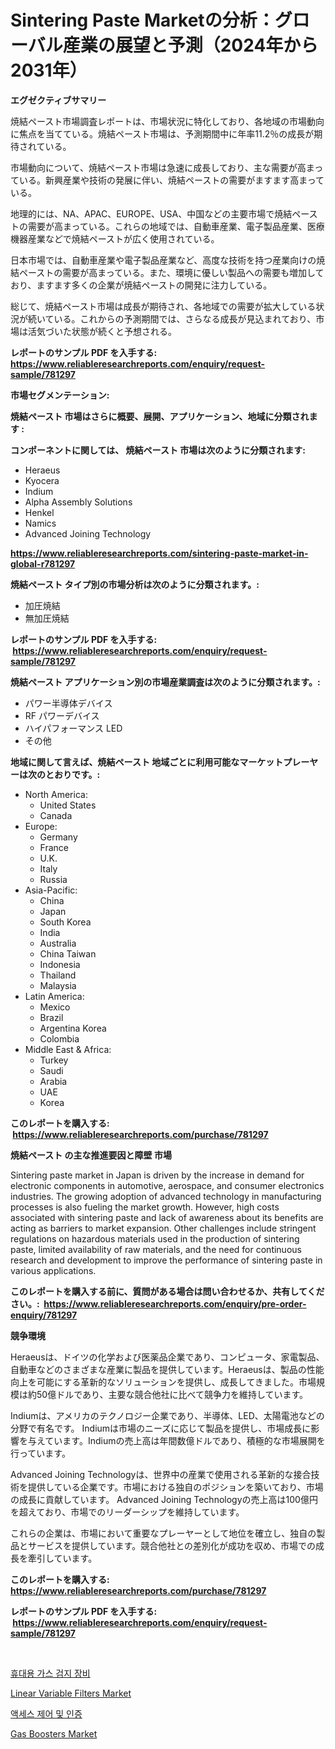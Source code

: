<p><h1>Sintering Paste Marketの分析：グローバル産業の展望と予測（2024年から2031年）</h1></p><p><strong>エグゼクティブサマリー</strong></p>
<p><p>焼結ペースト市場調査レポートは、市場状況に特化しており、各地域の市場動向に焦点を当てている。焼結ペースト市場は、予測期間中に年率11.2％の成長が期待されている。</p><p>市場動向について、焼結ペースト市場は急速に成長しており、主な需要が高まっている。新興産業や技術の発展に伴い、焼結ペーストの需要がますます高まっている。</p><p>地理的には、NA、APAC、EUROPE、USA、中国などの主要市場で焼結ペーストの需要が高まっている。これらの地域では、自動車産業、電子製品産業、医療機器産業などで焼結ペーストが広く使用されている。</p><p>日本市場では、自動車産業や電子製品産業など、高度な技術を持つ産業向けの焼結ペーストの需要が高まっている。また、環境に優しい製品への需要も増加しており、ますます多くの企業が焼結ペーストの開発に注力している。</p><p>総じて、焼結ペースト市場は成長が期待され、各地域での需要が拡大している状況が続いている。これからの予測期間では、さらなる成長が見込まれており、市場は活気づいた状態が続くと予想される。</p></p>
<p><strong>レポートのサンプル PDF を入手する: <a href="https://www.reliableresearchreports.com/enquiry/request-sample/781297">https://www.reliableresearchreports.com/enquiry/request-sample/781297</a></strong></p>
<p><strong>市場セグメンテーション:</strong></p>
<p><strong> 焼結ペースト 市場はさらに概要、展開、アプリケーション、地域に分類されます :</strong></p>
<p><strong>コンポーネントに関しては、 焼結ペースト 市場は次のように分類されます: &nbsp;</strong></p>
<p><ul><li>Heraeus</li><li>Kyocera</li><li>Indium</li><li>Alpha Assembly Solutions</li><li>Henkel</li><li>Namics</li><li>Advanced Joining Technology</li></ul></p>
<p><strong><a href="https://www.reliableresearchreports.com/sintering-paste-market-in-global-r781297">https://www.reliableresearchreports.com/sintering-paste-market-in-global-r781297</a></strong></p>
<p><strong> 焼結ペースト タイプ別の市場分析は次のように分類されます。:</strong></p>
<p><ul><li>加圧焼結</li><li>無加圧焼結</li></ul></p>
<p><strong>レポートのサンプル PDF を入手する: &nbsp;<a href="https://www.reliableresearchreports.com/enquiry/request-sample/781297">https://www.reliableresearchreports.com/enquiry/request-sample/781297</a></strong></p>
<p><strong> 焼結ペースト アプリケーション別の市場産業調査は次のように分類されます。:</strong></p>
<p><ul><li>パワー半導体デバイス</li><li>RF パワーデバイス</li><li>ハイパフォーマンス LED</li><li>その他</li></ul></p>
<p><strong>地域に関して言えば、焼結ペースト 地域ごとに利用可能なマーケットプレーヤーは次のとおりです。:</strong></p>
<p><ul>
    <li>
        North America:
        <ul>
            <li>United States</li>
            <li>Canada</li>
        </ul>
    </li>
    <li>
        Europe:
        <ul>
            <li>Germany</li>
            <li>France</li>
            <li>U.K.</li>
            <li>Italy</li>
            <li>Russia</li>
        </ul>
    </li>
    <li>
        Asia-Pacific:
        <ul>
            <li>China</li>
            <li>Japan</li>
            <li>South Korea</li>
            <li>India</li>
            <li>Australia</li>
            <li>China Taiwan</li>
            <li>Indonesia</li>
            <li>Thailand</li>
            <li>Malaysia</li>
        </ul>
    </li>
    <li>
        Latin America:
        <ul>
            <li>Mexico</li>
            <li>Brazil</li>
            <li>Argentina Korea</li>
            <li>Colombia</li>
        </ul>
    </li>
    <li>
        Middle East & Africa:
        <ul>
            <li>Turkey</li>
            <li>Saudi</li>
            <li>Arabia</li>
            <li>UAE</li>
            <li>Korea</li>
        </ul>
    </li>
    </ul></p>
<p><strong>このレポートを購入する: &nbsp;<a href="https://www.reliableresearchreports.com/purchase/781297">https://www.reliableresearchreports.com/purchase/781297</a></strong></p>
<p><strong>焼結ペースト の主な推進要因と障壁 市場</strong></p>
<p><p>Sintering paste market in Japan is driven by the increase in demand for electronic components in automotive, aerospace, and consumer electronics industries. The growing adoption of advanced technology in manufacturing processes is also fueling the market growth. However, high costs associated with sintering paste and lack of awareness about its benefits are acting as barriers to market expansion. Other challenges include stringent regulations on hazardous materials used in the production of sintering paste, limited availability of raw materials, and the need for continuous research and development to improve the performance of sintering paste in various applications.</p></p>
<p><strong>このレポートを購入する前に、質問がある場合は問い合わせるか、共有してください。:&nbsp; <a href="https://www.reliableresearchreports.com/enquiry/pre-order-enquiry/781297">https://www.reliableresearchreports.com/enquiry/pre-order-enquiry/781297</a></strong></p>
<p><strong>競争環境</strong></p>
<p><p>Heraeusは、ドイツの化学および医薬品企業であり、コンピュータ、家電製品、自動車などのさまざまな産業に製品を提供しています。Heraeusは、製品の性能向上を可能にする革新的なソリューションを提供し、成長してきました。市場規模は約50億ドルであり、主要な競合他社に比べて競争力を維持しています。</p><p>Indiumは、アメリカのテクノロジー企業であり、半導体、LED、太陽電池などの分野で有名です。 Indiumは市場のニーズに応じて製品を提供し、市場成長に影響を与えています。Indiumの売上高は年間数億ドルであり、積極的な市場展開を行っています。</p><p>Advanced Joining Technologyは、世界中の産業で使用される革新的な接合技術を提供している企業です。市場における独自のポジションを築いており、市場の成長に貢献しています。 Advanced Joining Technologyの売上高は100億円を超えており、市場でのリーダーシップを維持しています。</p><p>これらの企業は、市場において重要なプレーヤーとして地位を確立し、独自の製品とサービスを提供しています。競合他社との差別化が成功を収め、市場での成長を牽引しています。</p></p>
<p><strong>このレポートを購入する: &nbsp; <a href="https://www.reliableresearchreports.com/purchase/781297">https://www.reliableresearchreports.com/purchase/781297</a></strong></p>
<p><strong>レポートのサンプル PDF を入手する: &nbsp;<a href="https://www.reliableresearchreports.com/enquiry/request-sample/781297">https://www.reliableresearchreports.com/enquiry/request-sample/781297</a></strong><strong></strong></p>
<p>&nbsp;</p>
<p><p><a href="https://medium.com/@tomienow676/%ED%9C%B4%EB%8C%80%EC%9A%A9-%EA%B0%80%EC%8A%A4-%ED%83%90%EC%A7%80-%EC%9E%A5%EB%B9%84-%EC%8B%9C%EC%9E%A5-%EA%B7%9C%EB%AA%A8-%EB%B0%8F-%EC%8B%9C%EC%9E%A5-%EB%8F%99%ED%96%A5-%EC%99%84%EC%A0%84%ED%95%9C-%EC%82%B0%EC%97%85-%EA%B0%9C%EC%9A%94-2024%EB%85%84%EB%B6%80%ED%84%B0-2031%EB%85%84%EA%B9%8C%EC%A7%80-76fa19b8d0af">휴대용 가스 검지 장비</a></p><p><a href="https://github.com/RichRobinson5/Market-Research-Report-List-4/blob/main/linear-variable-filters-market.md">Linear Variable Filters Market</a></p><p><a href="https://medium.com/@gummibear5656757/%EC%95%A1%EC%84%B8%EC%8A%A4-%EC%A0%9C%EC%96%B4-%EB%B0%8F-%EC%9D%B8%EC%A6%9D-%EC%8B%9C%EC%9E%A5-%EC%8B%9C%EC%9E%A5-%EC%A0%90%EC%9C%A0%EC%9C%A8-%EC%8B%9C%EC%9E%A5-%EB%8F%99%ED%96%A5-%EB%B0%8F-%EB%AF%B8%EB%9E%98-%EC%84%B1%EC%9E%A5-%ED%83%90%EC%83%89-29f70cf56520">액세스 제어 및 인증</a></p><p><a href="https://github.com/gdfhhhj/Market-Research-Report-List-4/blob/main/gas-boosters-market.md">Gas Boosters Market</a></p></p>